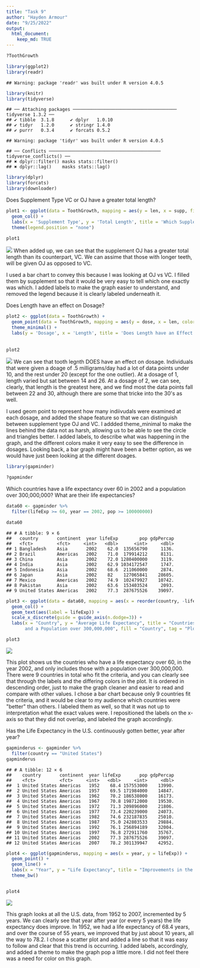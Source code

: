```yaml
---
title: "Task 9"
author: "Hayden Armour"
date: "9/25/2022"
output: 
  html_document:
    keep_md: TRUE
---
```






```r
?ToothGrowth
```



```r
library(ggplot2)
library(readr)
```

```
## Warning: package 'readr' was built under R version 4.0.5
```

```r
library(knitr)
library(tidyverse)
```

```
## ── Attaching packages ─────────────────────────────────────── tidyverse 1.3.2 ──
## ✔ tibble  3.1.8      ✔ dplyr   1.0.10
## ✔ tidyr   1.2.0      ✔ stringr 1.4.0 
## ✔ purrr   0.3.4      ✔ forcats 0.5.2
```

```
## Warning: package 'tidyr' was built under R version 4.0.5
```

```
## ── Conflicts ────────────────────────────────────────── tidyverse_conflicts() ──
## ✖ dplyr::filter() masks stats::filter()
## ✖ dplyr::lag()    masks stats::lag()
```

```r
library(dplyr)
library(forcats)
library(downloader)
```

Does Supplement Type VC or OJ have a greater total length? 

```r
plot1 <- ggplot(data = ToothGrowth, mapping = aes(y = len, x = supp, fill = supp)) +
  geom_col() +
  labs(x = 'Supplement Type', y = 'Total Length', title = 'Which Supplement Type Has a Greater Total Length?', tag = "Plot 1") +
  theme(legend.position = "none")
  
plot1
```

![](Task-9_files/figure-html/unnamed-chunk-3-1.png)<!-- -->
When added up, we can see that the supplement OJ has a greater total length than its counterpart, VC. We can assime that those with longer teeth, will be given OJ as opposed to VC. 

I used a bar chart to convey this because I was looking at OJ vs VC. I filled them by supplement so that it would be very easy to tell which one exactly was which. I added labels to make the graph easier to understand, and removed the legend because it is clearly labeled underneath it. 


Does Length have an effect on Dosage? 

```r
plot2 <- ggplot(data = ToothGrowth) +
  geom_point(data = ToothGrowth, mapping = aes(y = dose, x = len, color = dose, shape = supp)) +
  theme_minimal() +
  labs(y = 'Dosage', x = 'Length', title = 'Does Length have an Effect on Dosage?', tag = "Plot 2") 
  
  
plot2
```

![](Task-9_files/figure-html/unnamed-chunk-4-1.png)<!-- -->
We can see that tooth legnth DOES have an effect on dosage. Individuals that were given a doage of .5 milligrams/day had a lot of data points under 10, and the rest under 20 (except for the one outlier). At a dosage of 1, length varied but sat between 14 and 26. At a dosage of 2, we can see, clearly, that length is the greatest here, and we find most the data points fall between 22 and 30, although there are some that tricke into the 30's as well.

I used geom point to represent how many indiivudals were examined at each dosage, and added the shape feature so that we can distinguish between supplement type OJ and VC. I addded theme_minimal to make the lines behind the data not as harsh, allowing us to be able to see the circle and triangles better. I added labels, to describe what was happening in the graph, and the different colors make it very easy to see the difference in dosages. Looking back, a bar graph might have been a better option, as we would have just been looking at the different doages. 


```r
library(gapminder)

?gapminder
```

Which countries have a life expectancy over 60 in 2002 and a population over 300,000,000? What are their life expectancies? 

```r
data60 <- gapminder %>%
  filter(lifeExp >= 60, year == 2002, pop >= 100000000)

data60
```

```
## # A tibble: 9 × 6
##   country       continent  year lifeExp        pop gdpPercap
##   <fct>         <fct>     <int>   <dbl>      <int>     <dbl>
## 1 Bangladesh    Asia       2002    62.0  135656790     1136.
## 2 Brazil        Americas   2002    71.0  179914212     8131.
## 3 China         Asia       2002    72.0 1280400000     3119.
## 4 India         Asia       2002    62.9 1034172547     1747.
## 5 Indonesia     Asia       2002    68.6  211060000     2874.
## 6 Japan         Asia       2002    82    127065841    28605.
## 7 Mexico        Americas   2002    74.9  102479927    10742.
## 8 Pakistan      Asia       2002    63.6  153403524     2093.
## 9 United States Americas   2002    77.3  287675526    39097.
```

```r
plot3 <- ggplot(data = data60, mapping = aes(x = reorder(country, -lifeExp), y = lifeExp, fill = country)) +
  geom_col() +
  geom_text(aes(label = lifeExp)) +
  scale_x_discrete(guide = guide_axis(n.dodge=3)) +
  labs(x = "Country", y = "Average Life Expectancy", title = "Countries with Life Expectancies over 60, in 2002, 
       and a Population over 300,000,000", fill = "Country", tag = "Plot 3")

plot3 
```

![](Task-9_files/figure-html/unnamed-chunk-6-1.png)<!-- -->

This plot shows us the countries who have a life expectancy over 60, in the year 2002, and only includes those with a population over 300,000,000. There were 9 countries in total who fit the criteria, and you can clearly see that through the labels and the differing colors in the plot. It is ordered in descending order, just to make the graph cleaner and easier to read and compare with other values. I chose a bar chart because only 9 countries fit the criteria, and it would be clear to my audience which countries were "better" than others. I labeled them as well, so that it was not up to interpretation what the exact values were. I repositioned the labels on the x-axis so that they did not overlap, and labeled the graph accordingly.


Has the Life Expectancy in the U.S. continuously gotten better, year after year? 

```r
gapminderus <- gapminder %>%
  filter(country == "United States")
gapminderus
```

```
## # A tibble: 12 × 6
##    country       continent  year lifeExp       pop gdpPercap
##    <fct>         <fct>     <int>   <dbl>     <int>     <dbl>
##  1 United States Americas   1952    68.4 157553000    13990.
##  2 United States Americas   1957    69.5 171984000    14847.
##  3 United States Americas   1962    70.2 186538000    16173.
##  4 United States Americas   1967    70.8 198712000    19530.
##  5 United States Americas   1972    71.3 209896000    21806.
##  6 United States Americas   1977    73.4 220239000    24073.
##  7 United States Americas   1982    74.6 232187835    25010.
##  8 United States Americas   1987    75.0 242803533    29884.
##  9 United States Americas   1992    76.1 256894189    32004.
## 10 United States Americas   1997    76.8 272911760    35767.
## 11 United States Americas   2002    77.3 287675526    39097.
## 12 United States Americas   2007    78.2 301139947    42952.
```

```r
plot4 <- ggplot(gapminderus, mapping = aes(x = year, y = lifeExp)) +
  geom_point() +
  geom_line() +
  labs(x = "Year", y = "Life Expectancy", title = "Improvements in the Quality of Life in the U.S.", tag = 'Plot 4') +
  theme_bw()


plot4  
```

![](Task-9_files/figure-html/unnamed-chunk-7-1.png)<!-- -->

This graph looks at all the U.S. data, from 1952 to 2007, incremented by 5 years. We can clearly see that year after year (or every 5 years) the life expectancy does improve. In 1952, we had a life expectancy of 68.4 years, and over the course of 55 years, we improved that by just about 10 years, all the way to 78.2. I chose a scatter plot and added a line so that it was easy to follow and clear that this trend is occurring. I added labels, accordingly, and added a theme to make the graph pop a little more. I did not feel there was a need for color on this graph. 










































